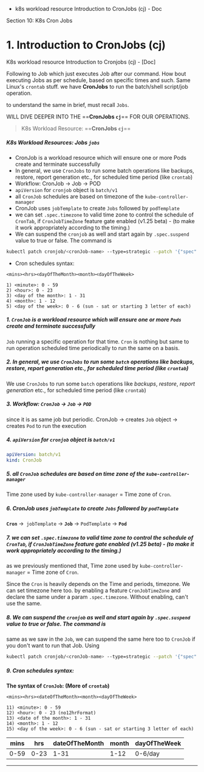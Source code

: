 - k8s workload resource Introduction to CronJobs (cj) - Doc

Section 10: K8s Cron Jobs
# 1. Introduction to CronJobs (cj)
K8s workload resource Introduction to Cronjobs (cj) - [Doc]

Following to Job which just executes Job after our command. How bout executing Jobs  as per schedule, based on specific times and such. Same Linux's `crontab` stuff. we have **CronJobs** to run the batch/shell script/job operation.

to understand the same in brief, must recall `Jobs`. 

WILL DIVE DEEPER INTO THE ==**CronJobs `cj`**== FOR OUR OPERATIONS.

> K8s Workload Resource:  ==**CronJobs `cj`**==

##### K8s Workload Resources: **Jobs** `jobs`
- CronJob is a workload resource which will ensure one or more Pods create and terminate successfully
- In general, we use `CronJobs` to run some batch operations like backups, restore, report generation etc., for scheduled time period (like `crontab`)
- Workflow: CronJob -> Job -> POD
- `apiVersion` for `cronjob` object is `batch/v1`
- all `CronJob` schedules are based on timezone of the `kube-controller-manager`
- CronJob uses `jobTemplate` to create `Jobs` followed by `podTemplate`
- we can set `.spec.timezone` to valid time zone to control the schedule of `CronTab`, if `CronJobTimeZone` feature gate enabled (v1.25 beta) -   (to make it work appropriately according to the timing.)
- We can suspend the `cronjob` as well and start again by `.spec.suspend` value to true or false. The command is
```sh
kubectl patch cronjob/<cronJob-name> --type=strategic --patch '{"spec":{"suspend": true}}'
```
- Cron schedules syntax:
```cron
<mins><hrs><dayOfTheMonth><month><dayOfTheWeek>
```
```cron
1) <minute>: 0 - 59
2) <hour>: 0 - 23
3) <day of the month>: 1 - 31
4) <month>: 1 - 12
5) <day of the week>: 0 - 6 (sun - sat or starting 3 letter of each)
```


##### 1. `CronJob` is a workload resource which will ensure one or more `Pods` create and terminate successfully
`Job` running a specific operation for that time. `Cron` is nothing but same to run operation scheduled time periodically to run the same on a basis.  

##### 2. In general, we use `CronJobs` to run some `batch` operations like *backups*, *restore*, *report generation* etc., for scheduled time period (like `crontab`)
We use `CronJobs` to run some `batch` operations like *backups*, *restore*, *report generation* etc., for scheduled time period (like `crontab`)

##### 3. Workflow: `CronJob` -> `Job` -> `POD`
since it is as same job but periodic. 
CronJob -> creates `Job` object -> creates `Pod` to run the execution

##### 4. `apiVersion` for `cronjob` object is `batch/v1`
```yaml
apiVersion: batch/v1
kind: CronJob
```

##### 5. all `CronJob` schedules are based on time zone of the `kube-controller-manager`
Time zone used by `kube-controller-manager` = Time zone of `Cron`.

##### 6. CronJob uses `jobTemplate` to create `Jobs` followed by `podTemplate`
**`Cron`** ->` jobTemplate` -> **`Job`** ->  `PodTemplate` -> **`Pod`**

##### 7. we can set `.spec.timezone` to valid time zone to control the schedule of `CronTab`, if `CronJobTimeZone` feature gate enabled (v1.25 beta) -   (to make it work appropriately according to the timing.)
as we previously mentioned that, Time zone used by `kube-controller-manager` = Time zone of `Cron`.

Since the `Cron` is heavily depends on the Time and periods, timezone. We can set timezone here too. by enabling a feature `CronJobTimeZone` and declare the same under a param  `.spec.timezone`. Without enabling, can't use the same. 

##### 8. We can suspend the `cronjob` as well and start again by `.spec.suspend` value to true or false. The command is
same as we saw in the `Job`, we can suspend the same here too to `CronJob` if you don't want to run that Job. Using
```sh
kubectl patch cronjob/<cronJob-name> --type=strategic --patch '{"spec":{"suspend": true}}'
```

##### 9. Cron schedules syntax:
**The syntax of `CronJob`: (More of `crontab`)**
```cron
<mins><hrs><dateOfTheMonth><month><dayOfTheWeek>
```
```cron
11) <minute>: 0 - 59
12) <hour>: 0 - 23 (no12hrFormat)
13) <date of the month>: 1 - 31
14) <month>: 1 - 12
15) <day of the week>: 0 - 6 (sun - sat or starting 3 letter of each)
```

| mins | hrs  | dateOfTheMonth | month | dayOfTheWeek |
| ---- | ---- | -------------- | ----- | ------------ |
| 0-59 | 0-23 | 1-31           | 1-12  | 0-6/day      |

---
